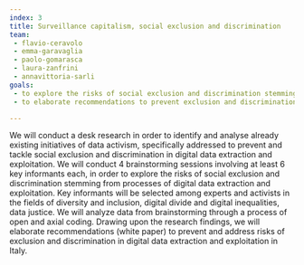 ```yaml
---
index: 3
title: Surveillance capitalism, social exclusion and discrimination
team:
 - flavio-ceravolo
 - emma-garavaglia
 - paolo-gomarasca
 - laura-zanfrini
 - annavittoria-sarli
goals:
 - to explore the risks of social exclusion and discrimination stemming from processes of digital data extraction and exploitation, in Italy
 - to elaborate recommendations to prevent exclusion and discrimination in digital data  extraction and exploitation (addressed to the Italian context, but transferrable to Europe)

---
```


We will conduct a desk research in order to identify and analyse already existing initiatives of data activism, specifically addressed to prevent and tackle social exclusion and discrimination in digital data extraction and exploitation. We will conduct 4 brainstorming sessions involving at least 6 key informants each, in order to explore the risks of social exclusion and discrimination stemming from processes of digital data extraction and exploitation. Key informants will be selected among experts and activists in the fields of diversity and inclusion, digital divide and digital inequalities, data justice. We will analyze data from brainstorming through a process of open and axial coding.
Drawing upon the research findings, we will elaborate recommendations (white paper) to  prevent and address risks of exclusion and discrimination in digital data extraction and  exploitation in Italy.
